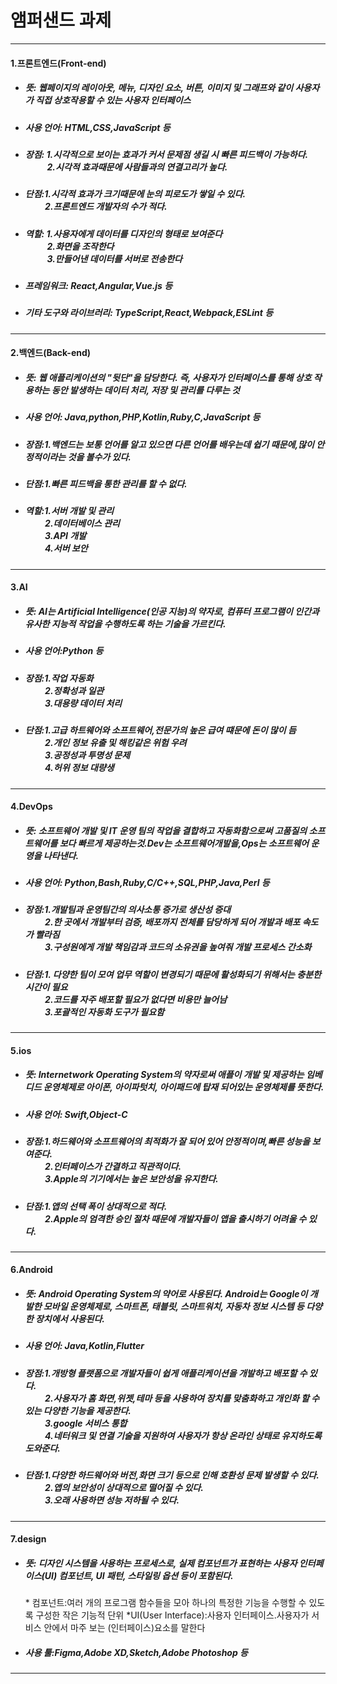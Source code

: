 # 앰퍼샌드 과제
-------------------
#### 1.프론트엔드(Front-end)
+ ##### 뜻: 웹페이지의 레이아웃, 메뉴, 디자인 요소, 버튼, 이미지 및 그래프와 같이 사용자가 직접 상호작용할 수 있는 사용자 인터페이스
+ ##### 사용 언어: HTML,CSS,JavaScript 등
+ ##### 장점: 1.시각적으로 보이는 효과가 커서 문제점 생길 시 빠른 피드백이 가능하다.<br>     2.시각적 효과때문에 사람들과의 연결고리가 높다.
+ ##### 단점:1.시각적 효과가 크기때문에 눈의 피로도가 쌓일 수 있다.<br>    2.프론트엔드 개발자의 수가 적다. 
+ ##### 역할:  1.사용자에게 데이터를 디자인의 형태로 보여준다<br>        2.화면을 조작한다<br>     3.만들어낸 데이터를 서버로 전송한다
+ ##### 프레임워크: React,Angular,Vue.js 등
+ ##### 기타 도구와 라이브러리: TypeScript,React,Webpack,ESLint 등
-------------------
#### 2.백엔드(Back-end)
+ ##### 뜻: 웹 애플리케이션의 "뒷단"을 담당한다. 즉, 사용자가 인터페이스를 통해 상호 작용하는 동안 발생하는 데이터 처리, 저장 및 관리를 다루는 것
+ ##### 사용 언어: Java,python,PHP,Kotlin,Ruby,C,JavaScript 등  
+ ##### 장점:1.백엔드는 보통 언어를 알고 있으면 다른 언어를 배우는데 쉽기 때문에,많이 안정적이라는 것을 볼수가 있다.
+ ##### 단점:1.빠른 피드백을 통한 관리를 할 수 없다.  
+ ##### 역할:1.서버 개발 및 관리<br>    2.데이터베이스 관리<br>    3.API 개발<br>    4.서버 보안
-------------------
#### 3.AI
+ ##### 뜻: AI는 Artificial Intelligence(인공 지능)의 약자로, 컴퓨터 프로그램이 인간과 유사한 지능적 작업을 수행하도록 하는 기술을 가르킨다.
+ ##### 사용 언어:Python 등
+ ##### 장점:1.작업 자동화<br>    2.정확성과 일관<br>    3.대용량 데이터 처리
+ ##### 단점:1.고급 하트웨어와 소프트웨어,전문가의 높은 급여 떄문에 돈이 많이 듬<br>    2.개인 정보 유출 및 해킹같은 위험 우려<br>    3.공정성과 투명성 문제<br>    4.허위 정보 대량생
-------------------
#### 4.DevOps
+ ##### 뜻: 소프트웨어 개발 및 IT 운영 팀의 작업을 결합하고 자동화함으로써 고품질의 소프트웨어를 보다 빠르게 제공하는것.Dev는 소프트웨어개발을,Ops는 소프트웨어 운영을 나타낸다.
+ ##### 사용 언어: Python,Bash,Ruby,C/C++,SQL,PHP,Java,Perl 등
+ ##### 장점:1.개발팀과 운영팀간의 의사소통 증가로 생산성 증대<br>    2.한 곳에서 개발부터 검증, 배포까지 전체를 담당하게 되어 개발과 배포 속도가 빨라짐<br>    3.구성원에게 개발 책임감과 코드의 소유권을 높여줘 개발 프로세스 간소화
+ ##### 단점:1. 다양한 팀이 모여 업무 역할이 변경되기 때문에 활성화되기 위해서는 충분한 시간이 필요<br>    2.코드를 자주 배포할 필요가 없다면 비용만 늘어남<br>    3.포괄적인 자동화 도구가 필요함
-------------------
#### 5.ios
+ ##### 뜻: Internetwork Operating System의 약자로써 애플이 개발 및 제공하는 임베디드 운영체제로 아이폰, 아이파텃치, 아이패드에 탑재 되어있는 운영체제를 뜻한다.
+ ##### 사용 언어: Swift,Object-C
+ ##### 장점:1.하드웨어와 소프트웨어의 최적화가 잘 되어 있어 안정적이며,빠른 성능을 보여준다.<br>    2.인터페이스가 간결하고 직관적이다.<br>    3.Apple의 기기에서는 높은 보안성을 유지한다.
+ ##### 단점:1.앱의 선택 폭이 상대적으로 적다.<br>    2.Apple의 엄격한 승인 절차 때문에 개발자들이 앱을 출시하기 어려울 수 있다.
-------------------
 #### 6.Android
+ ##### 뜻: Android Operating System의 약어로 사용된다. Android는 Google이 개발한 모바일 운영체제로, 스마트폰, 태블릿, 스마트워치, 자동차 정보 시스템 등 다양한 장치에서 사용된다.
+ ##### 사용 언어: Java,Kotlin,Flutter
+ ##### 장점:1.개방형 플랫폼으로 개발자들이 쉽게 애플리케이션을 개발하고 배포할 수 있다.<br>    2.사용자가 홈 화면,위젯,테마 등을 사용하여 장치를 맞춤화하고 개인화 할 수 있는 다양한 기능을 제공한다.<br>    3.google 서비스 통합<br>    4.네터워크 및 연결 기술을 지원하여 사용자가 항상 온라인 상태로 유지하도록 도와준다.
+ ##### 단점:1.다양한 하드웨어와 버전,화면 크기 등으로 인해 호환성 문제 발생할 수 있다.<br>    2.앱의 보안성이 상대적으로 떨어질 수 있다.<br>    3.오래 사용하면 성능 저하될 수 있다.
-------------------
#### 7.design
+ ##### 뜻: 디자인 시스템을 사용하는 프로세스로, 실제 컴포넌트가 표현하는 사용자 인터페이스(UI) 컴포넌트, UI 패턴, 스타일링 옵션 등이 포함된다.
    \* 컴포넌트:여러 개의 프로그램 함수들을 모아 하나의 특정한  기능을 수행할 수 있도록 구성한 작은 기능적 단위
    \*UI(User Interface):사용자 인터페이스.사용자가 서비스 안에서 마주 보는 (인터페이스)요소를 말한다   
+ ##### 사용 툴:Figma,Adobe XD,Sketch,Adobe Photoshop 등
-------------------
